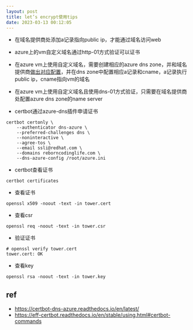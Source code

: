 ```yaml
---
layout: post
title: let’s encrypt使用tips
date: 2023-03-13 00:12:05
---
```


- 在域名提供商处添加a记录指向public ip，才能通过域名访问web

- azure上的vm自定义域名通过http-01方式验证可以证书

- 在azure vm上使用自定义域名，需要创建相应的azure dns zone，并和域名提供商[做出对应配置](https://www.youtube.com/watch?v=dAsC1XHmNC4)，并在dns zone中配置相应a记录和cname，a记录执行public ip，cname指向vm的域名

- 在azure vm上使用自定义域名且使用dns-01方式验证，只需要在域名提供商处配置azure dns zone的name server

- certbot通过azure-dns插件申请证书

```
certbot certonly \
    --authenticator dns-azure \
    --preferred-challenges dns \
    --noninteractive \
    --agree-tos \
    --email ssli@redhat.com \
    --domains reborncodinglife.com \
    --dns-azure-config /root/azure.ini
```

- certbot查看证书

```
certbot certificates
```

- 查看证书

```
openssl x509 -noout -text -in tower.cert
```

- 查看csr

```
openssl req -noout -text -in tower.csr
```

- 验证证书

```
# openssl verify tower.cert
tower.cert: OK
```

- 查看key

```
openssl rsa -noout -text -in tower.key
```

## ref

- https://certbot-dns-azure.readthedocs.io/en/latest/
- https://eff-certbot.readthedocs.io/en/stable/using.html#certbot-commands
